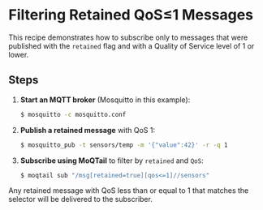 # Filtering Retained QoS≤1 Messages

This recipe demonstrates how to subscribe only to messages that were published with the `retained` flag and with a Quality of Service level of 1 or lower.

## Steps

1. **Start an MQTT broker** (Mosquitto in this example):

   ```bash
   $ mosquitto -c mosquitto.conf
   ```

2. **Publish a retained message** with QoS 1:

   ```bash
   $ mosquitto_pub -t sensors/temp -m '{"value":42}' -r -q 1
   ```

3. **Subscribe using MoQTail** to filter by `retained` and `QoS`:

   ```bash
   $ moqtail sub "/msg[retained=true][qos<=1]//sensors"
   ```

Any retained message with QoS less than or equal to 1 that matches the selector will be delivered to the subscriber.

